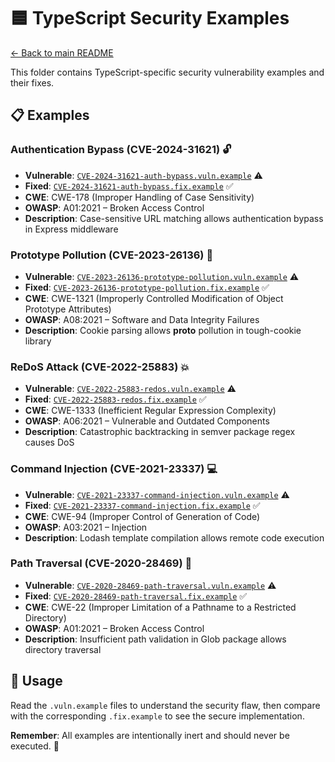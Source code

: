 # 🟦 TypeScript Security Examples

[← Back to main README](../../README.md)

This folder contains TypeScript-specific security vulnerability examples and their fixes.

## 📋 Examples

### Authentication Bypass (CVE-2024-31621) 🔓
- **Vulnerable**: [`CVE-2024-31621-auth-bypass.vuln.example`](CVE-2024-31621-auth-bypass.vuln.example) ⚠️
- **Fixed**: [`CVE-2024-31621-auth-bypass.fix.example`](CVE-2024-31621-auth-bypass.fix.example) ✅
- **CWE**: CWE-178 (Improper Handling of Case Sensitivity)
- **OWASP**: A01:2021 – Broken Access Control
- **Description**: Case-sensitive URL matching allows authentication bypass in Express middleware

### Prototype Pollution (CVE-2023-26136) 🦠
- **Vulnerable**: [`CVE-2023-26136-prototype-pollution.vuln.example`](CVE-2023-26136-prototype-pollution.vuln.example) ⚠️
- **Fixed**: [`CVE-2023-26136-prototype-pollution.fix.example`](CVE-2023-26136-prototype-pollution.fix.example) ✅
- **CWE**: CWE-1321 (Improperly Controlled Modification of Object Prototype Attributes)
- **OWASP**: A08:2021 – Software and Data Integrity Failures
- **Description**: Cookie parsing allows __proto__ pollution in tough-cookie library

### ReDoS Attack (CVE-2022-25883) 💥
- **Vulnerable**: [`CVE-2022-25883-redos.vuln.example`](CVE-2022-25883-redos.vuln.example) ⚠️
- **Fixed**: [`CVE-2022-25883-redos.fix.example`](CVE-2022-25883-redos.fix.example) ✅
- **CWE**: CWE-1333 (Inefficient Regular Expression Complexity)
- **OWASP**: A06:2021 – Vulnerable and Outdated Components
- **Description**: Catastrophic backtracking in semver package regex causes DoS

### Command Injection (CVE-2021-23337) 💻
- **Vulnerable**: [`CVE-2021-23337-command-injection.vuln.example`](CVE-2021-23337-command-injection.vuln.example) ⚠️
- **Fixed**: [`CVE-2021-23337-command-injection.fix.example`](CVE-2021-23337-command-injection.fix.example) ✅
- **CWE**: CWE-94 (Improper Control of Generation of Code)
- **OWASP**: A03:2021 – Injection
- **Description**: Lodash template compilation allows remote code execution

### Path Traversal (CVE-2020-28469) 📁
- **Vulnerable**: [`CVE-2020-28469-path-traversal.vuln.example`](CVE-2020-28469-path-traversal.vuln.example) ⚠️
- **Fixed**: [`CVE-2020-28469-path-traversal.fix.example`](CVE-2020-28469-path-traversal.fix.example) ✅
- **CWE**: CWE-22 (Improper Limitation of a Pathname to a Restricted Directory)
- **OWASP**: A01:2021 – Broken Access Control
- **Description**: Insufficient path validation in Glob package allows directory traversal

## 📖 Usage

Read the `.vuln.example` files to understand the security flaw, then compare with the corresponding `.fix.example` to see the secure implementation.

**Remember**: All examples are intentionally inert and should never be executed. 🚫
